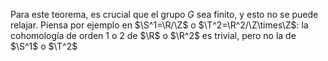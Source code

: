 Para este teorema, es crucial que el grupo $G$ sea finito, y esto no se puede relajar. Piensa por ejemplo en $\S^1=\R/\Z$ o $\T^2=\R^2/\Z\times\Z$: la cohomología de orden 1 o 2 de $\R$ o $\R^2$ es trivial, pero no la de $\S^1$ o $\T^2$